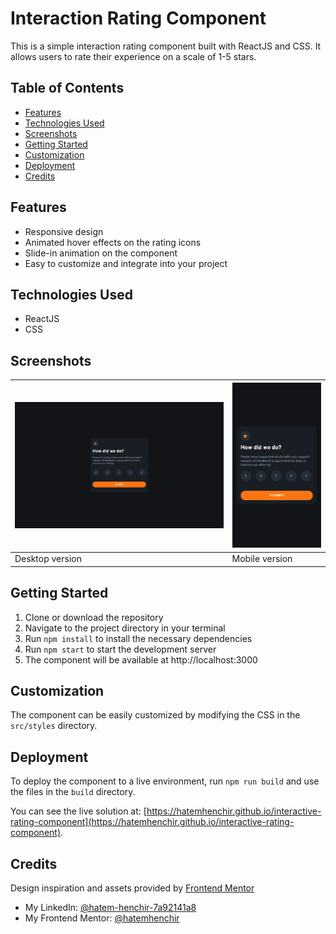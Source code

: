 # Interaction Rating Component

This is a simple interaction rating component built with ReactJS and CSS. It allows users to rate their experience on a scale of 1-5 stars.

## Table of Contents
- [Features](#features)
- [Technologies Used](#technologies-used)
- [Screenshots](#screenshots)
- [Getting Started](#getting-started)
- [Customization](#customization)
- [Deployment](#deployment)
- [Credits](#credits)

## Features
- Responsive design
- Animated hover effects on the rating icons
- Slide-in animation on the component
- Easy to customize and integrate into your project

## Technologies Used
- ReactJS
- CSS

## Screenshots
| ![](./screenshots/desktop.png) | ![](./screenshots/mobile.png) |
| ------------------------------ | ----------------------------- |
| Desktop version                | Mobile version                |

## Getting Started
1. Clone or download the repository
2. Navigate to the project directory in your terminal
3. Run `npm install` to install the necessary dependencies
4. Run `npm start` to start the development server
5. The component will be available at http://localhost:3000

## Customization
The component can be easily customized by modifying the CSS in the `src/styles` directory.

## Deployment
To deploy the component to a live environment, run `npm run build` and use the files in the `build` directory.

You can see the live solution at: [https://hatemhenchir.github.io/interactive-rating-component](https://hatemhenchir.github.io/interactive-rating-component).

## Credits
Design inspiration and assets provided by [Frontend Mentor](https://www.frontendmentor.io/)
- My LinkedIn: [@hatem-henchir-7a92141a8](https://www.linkedin.com/in/hatem-henchir-7a92141a8/)
- My Frontend Mentor: [@hatemhenchir](https://www.frontendmentor.io/profile/hatemhenchir)
